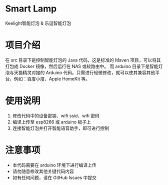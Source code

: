 # Smart Lamp
Keelight智能灯泡 & 乐逗智能灯泡

# 项目介绍
在 src 目录下是控制智能灯泡的 Java 代码，这是标准的 Maven 项目，可以将其打包成 Docker 镜像，然后运行在 NAS 或软路由中。
而 arduino 目录下是智能灯泡与天猫精灵对接的 Arduino 代码。只需进行轻微修改，就可以使其兼容其他平台，例如：百度小度、Apple HomeKit 等。
# 使用说明
1. 修改代码中的设备密钥、wifi ssid、wifi 密码
2. 编译上传至 esp8266 或 arduino 板子上
3. 连接智能灯泡并打开智能语音助手，即可进行控制

# 注意事项
- 本代码需要在 arduino 环境下进行编译上传
- 请勿随意修改其他关键代码内容
- 如有任何问题，请在 GitHub Issues 中提交
